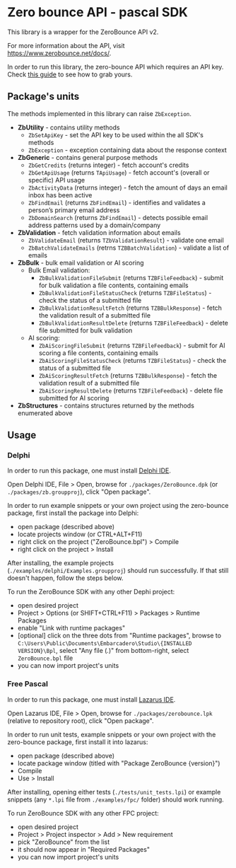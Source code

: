 # Zero bounce API - pascal SDK

This library is a wrapper for the ZeroBounce API v2.

For more information about the API, visit https://www.zerobounce.net/docs/.

In order to run this library, the zero-bounce API which requires an API key. Check [this guide](https://www.zerobounce.net/docs/api-dashboard#API_keys_management) to see how to grab yours.

## Package's units

The methods implemented in this library can raise `ZbException`.

- __ZbUtility__ - contains utility methods
    - `ZbSetApiKey` - set the API key to be used within the all SDK's methods
    - `ZbException` - exception containing data about the response context
- __ZbGeneric__ - contains general purpose methods
    - `ZbGetCredits` (returns integer) - fetch account's credits
    - `ZbGetApiUsage` (returns `TApiUsage`) - fetch account's (overall or specific) API usage
    - `ZbActivityData` (returns integer) - fetch the amount of days an email inbox has been active
    - `ZbFindEmail` (returns `ZbFindEmail`) - identifies and validates a person’s primary email address
    - `ZbDomainSearch` (returns `ZbFindEmail`) - detects possible email address patterns used by a domain/company
- __ZbValidation__ - fetch validation information about emails
    - `ZbValidateEmail` (returns `TZbValidationResult`) - validate one email
    - `ZbBatchValidateEmails` (retrns `TZBBatchValidation`) - validate a list of emails
- __ZbBulk__ - bulk email validation or AI scoring
    - Bulk Email validation:
        - `ZbBulkValidationFileSubmit` (returns `TZBFileFeedback`) - submit for bulk validation a file contents, containing emails
        - `ZbBulkValidationFileStatusCheck` (returns `TZBFileStatus`) - check the status of a submitted file
        - `ZbBulkValidationResultFetch` (returns `TZBBulkResponse`) - fetch the validation result of a submitted file
        - `ZbBulkValidationResultDelete` (returns `TZBFileFeedback`) - delete file submitted for bulk validation
    - AI scoring:
        - `ZbAiScoringFileSubmit` (returns `TZBFileFeedback`) - submit for AI scoring a file contents, containing emails
        - `ZbAiScoringFileStatusCheck` (returns `TZBFileStatus`) - check the status of a submitted file
        - `ZbAiScoringResultFetch` (returns `TZBBulkResponse`) - fetch the validation result of a submitted file
        - `ZbAiScoringResultDelete` (returns `TZBFileFeedback`) - delete file submitted for AI scoring
- __ZbStructures__ - contains structures returned by the methods enumerated above


## Usage

### Delphi

In order to run this package, one must install [Delphi IDE](https://www.embarcadero.com/products/delphi/starter/free-download).

Open Delphi IDE, File > Open, browse for `./packages/ZeroBounce.dpk` (or `./packages/zb.groupproj`), click "Open package".

In order to run example snippets or your own project using the zero-bounce package, first install the package into Delphi:
- open package (described above)
- locate projects window (or CTRL+ALT+F11)
- right click on the project ("ZeroBounce.bpl") > Compile
- right click on the project > Install

After installing, the example projects (`./examples/delphi/Examples.groupproj`) should run successfully. If that still doesn't happen, follow the steps below.

To run the ZeroBounce SDK with any other Dephi project:
- open desired project
- Project > Options (or SHIFT+CTRL+F11) > Packages > Runtime Packages
- enable "Link with runtime packages"
- [optional] click on the three dots from "Runtime packages", browse to `C:\Users\Public\Documents\Embarcadero\Studio\{INSTALLED VERSION}\Bpl`, select "Any file (*.*)" from bottom-right, select `ZeroBounce.bpl` file
- you can now import project's units

### Free Pascal
In order to run this package, one must install [Lazarus IDE](https://www.lazarus-ide.org/).

Open Lazarus IDE, File > Open, browse for `./packages/zerobounce.lpk` (relative to repository root), click "Open package".

In order to run unit tests, example snippets or your own project with the zero-bounce package, first install it into lazarus:
- open package (described above)
- locate package window (titled with "Package ZeroBounce {version}")
- Compile
- Use > Install

After installing, opening either tests  (`./tests/unit_tests.lpi`) or example snippets (any `*.lpi` file from `./examples/fpc/` folder) should work running.

To run ZeroBounce SDK with any other FPC project:
- open desired project
- Project > Project inspector > Add > New requirement
- pick "ZeroBounce" from the list
- it should now appear in "Required Packages"
- you can now import project's units
